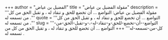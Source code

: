 +++
author = "الفضيل بن عياض"
title = "مقولة الفضيل بن عياض"
description = '''مقولة الفضيل بن عياض: التواضع ... أن تخضع للحق و تنقاد له ، و تقبل الحق من كل من تسمعه له .'''
quote = '''التواضع ... أن تخضع للحق و تنقاد له ، و تقبل الحق من كل من تسمعه له .'''
slug = '''التواضع--أن-تخضع-للحق-و-تنقاد-له-،-و-تقبل-الحق-من-كل-من-تسمعه-له'''
+++
التواضع ... أن تخضع للحق و تنقاد له ، و تقبل الحق من كل من تسمعه له .
